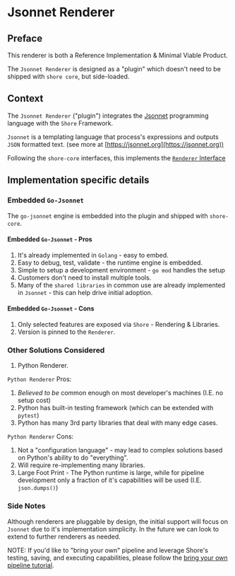 # Jsonnet Renderer

## Preface

This renderer is both a Reference Implementation & Minimal Viable Product.

The `Jsonnet Renderer` is designed as a "plugin" which doesn't need to be shipped with `shore core`, but side-loaded.

## Context

The `Jsonnet Renderer` ("plugin") integrates the [Jsonnet](jsonnet.org) programming language with the `Shore` Framework.

`Jsonnet` is a templating language that process's expressions and outputs `JSON` formatted text. (see more at [https://jsonnet.org](https://jsonnet.org))

Following the `shore-core` interfaces, this implements the [`Renderer` Interface](../shore-core.md#renderer---interface)

## Implementation specific details

### Embedded `Go-Jsonnet`

The `go-jsonnet` engine is embedded into the plugin and shipped with `shore-core`.

#### Embedded `Go-Jsonnet` - Pros

1. It's already implemented in `Golang` - easy to embed.
2. Easy to debug, test, validate - the runtime engine is embedded.
3. Simple to setup a development environment - `go mod` handles the setup
4. Customers don't need to install multiple tools.
5. Many of the `shared libraries` in common use are already implemented in `Jsonnet` - this can help drive initial adoption.

#### Embedded `Go-Jsonnet` - Cons

1. Only selected features are exposed via `Shore` - Rendering & Libraries.
2. Version is pinned to the `Renderer`.

### Other Solutions Considered

1. Python Renderer.

`Python Renderer` Pros:

1. *Believed to be* common enough on most developer's machines (I.E. no setup cost)
2. Python has built-in testing framework (which can be extended with `pytest`)
3. Python has many 3rd party libraries that deal with many edge cases.

`Python Renderer` Cons:

1. Not a "configuration language" - may lead to complex solutions based on Python's ability to do "everything".
2. Will require re-implementing many libraries.
3. Large Foot Print - The Python runtime is large, while for pipeline development only a fraction of it's capabilities will be used (I.E. `json.dumps()`)

### Side Notes


Although renderers are pluggable by design, the initial support will focus on `Jsonnet` due to it's implementation simplicity. In the future we can look to extend to further renderers as needed.

NOTE: If you'd like to "bring your own" pipeline and leverage Shore's testing, saving, and executing capabilities, please follow the [bring your own pipeline tutorial](https://github.com/Autodesk/shore-tutorials/tree/master/tutorials/bring-your-own-pipeline).
